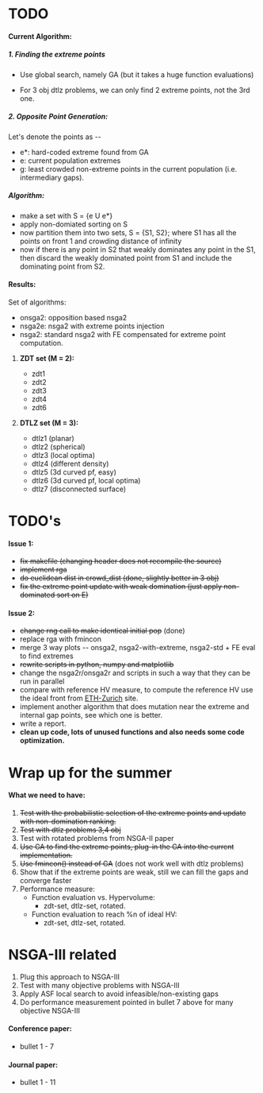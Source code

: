 TODO
=====

#### **Current Algorithm:**

##### **1. Finding the extreme points**

- Use global search, namely GA (but it takes a huge function evaluations)

- For 3 obj dtlz problems, we can only find 2 extreme points, not the 3rd one.

##### **2. Opposite Point Generation:**
Let's denote the points as --

- e*: hard-coded extreme found from GA
- e: current population extremes
- g: least crowded non-extreme points in the current population (i.e. intermediary gaps).

##### *Algorithm:*
- make a set with S = {e U e*}
- apply non-domiated sorting on S
- now partition them into two sets, S = {S1, S2}; where S1 has all the points on front 1 and crowding distance of infinity
- now if there is any point in S2 that weakly dominates any point in the S1, then discard the weakly dominated point from S1 and include the dominating point from S2.

#### **Results:**

Set of algorithms: 

- onsga2: opposition based nsga2
- nsga2e: nsga2 with extreme points injection
- nsga2: standard nsga2 with FE compensated for extreme point computation. 

1. **ZDT set (M = 2):**
    - zdt1
    - zdt2
    - zdt3
    - zdt4
    - zdt6

2. **DTLZ set (M = 3):**
   - dtlz1 (planar)
   - dtlz2 (spherical)   
   - dtlz3 (local optima)
   - dtlz4 (different density)
   - dtlz5 (3d curved pf, easy)
   - dtlz6 (3d curved pf, local optima)
   - dtlz7 (disconnected surface)


TODO's
=======

#### **Issue 1:**
* ~~fix makefile (changing header does not recompile the source)~~
* ~~implement rga~~
* ~~do euclidean dist in crowd_dist (done, slightly better in 3 obj)~~
* ~~fix the extreme point update with weak domination (just apply non-dominated sort on E)~~

#### **Issue 2:**
* ~~change rng call to make identical initial pop~~ (done)
* replace rga with fmincon
* merge 3 way plots -- onsga2, nsga2-with-extreme, nsga2-std + FE eval to find extremes
* ~~rewrite scripts in python, numpy and matplotlib~~
* change the nsga2r/onsga2r and scripts in such a way that they can be run in parallel
* compare with reference HV measure, to compute the reference HV use the ideal front from [ETH-Zurich](http://people.ee.ethz.ch/~sop/download/supplementary/testproblems/zdt1/index.php) site.
* implement another algorithm that does mutation near the extreme and internal gap points, see which one is better.
* write a report.
* **clean up code, lots of unused functions and also needs some code optimization.**

Wrap up for the summer
====================

#### What we need to have:
1. ~~Test with the probabilistic selection of the extreme points and update with non-domination ranking.~~
2. ~~Test with dtlz problems 3,4 obj~~
4. Test with rotated problems from NSGA-II paper
5. ~~Use GA to find the extreme points, plug-in the GA into the current implementation.~~
6. ~~Use fmincon() instead of GA~~ (does not work well with dtlz problems)
7. Show that if the extreme points are weak, still we can fill the gaps and converge faster
8. Performance measure:
	* Function evaluation vs. Hypervolume:
		- zdt-set, dtlz-set, rotated.
	* Function evaluation to reach %n of ideal HV:
		- zdt-set, dtlz-set, rotated.   

NSGA-III related
=============

1. Plug this approach to NSGA-III
2. Test with many objective problems with NSGA-III 
3. Apply ASF local search to avoid infeasible/non-existing gaps
4. Do performance measurement pointed in bullet 7 above for many objective NSGA-III

#### **Conference paper:**
- bullet 1 - 7

#### **Journal paper:**
- bullet 1 - 11
